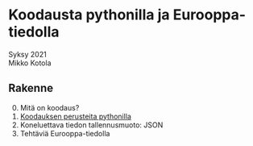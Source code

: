 # Koodausta pythonilla ja Eurooppa-tiedolla
Syksy 2021  
Mikko Kotola  

## Rakenne
0. Mitä on koodaus?
1. [Koodauksen perusteita pythonilla](1_Koodauksen_perusteet.md)
2. Koneluettava tiedon tallennusmuoto: JSON
3. Tehtäviä Eurooppa-tiedolla
